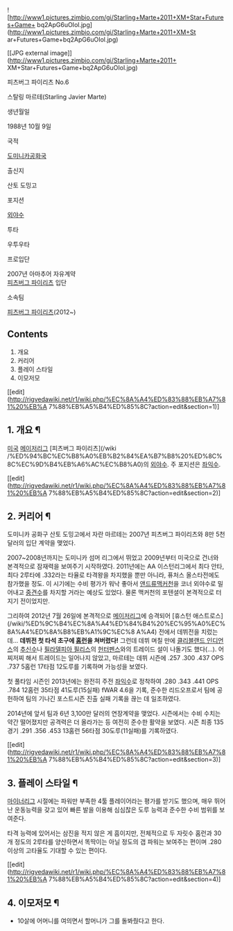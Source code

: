 ![http://www1.pictures.zimbio.com/gi/Starling+Marte+2011+XM+Star+Futures+Game+
bq2ApG6uOIol.jpg](http://www1.pictures.zimbio.com/gi/Starling+Marte+2011+XM+St
ar+Futures+Game+bq2ApG6uOIol.jpg)

[[JPG external image]](http://www1.pictures.zimbio.com/gi/Starling+Marte+2011+
XM+Star+Futures+Game+bq2ApG6uOIol.jpg)

피츠버그 파이리츠 No.6

스탈링 마르테(Starling Javier Marte)

생년월일

1988년 10월 9일

국적

[도미니카공화국](%EB%8F%84%EB%AF%B8%EB%8B%88%EC%B9%B4%20%EA%B3%B5%ED%99%94%EA%B5%AD.md)

출신지

산토 도밍고

포지션

[외야수](%EC%99%B8%EC%95%BC%EC%88%98.md)

투타

우투우타

프로입단

2007년 아마추어 자유계약  
[피츠버그 파이리츠](%ED%94%BC%EC%B8%A0%EB%B2%84%EA%B7%B8%20%ED%8C%8C%EC%9D%B4%EB%A6%AC%EC%B8%A0.md) 입단

소속팀

[피츠버그 파이리츠](%ED%94%BC%EC%B8%A0%EB%B2%84%EA%B7%B8%20%ED%8C%8C%EC%9D%B4%EB%A6%AC%EC%B8%A0.md)(2012~)

  

## Contents

    

1. 개요 
2. 커리어 
3. 플레이 스타일 
4. 이모저모 

[[edit](http://rigvedawiki.net/r1/wiki.php/%EC%8A%A4%ED%83%88%EB%A7%81%20%EB%A
7%88%EB%A5%B4%ED%85%8C?action=edit&section=1)]

## 1. 개요 ¶

[미국](%EB%AF%B8%EA%B5%AD.md)
[메이저리그](%EB%A9%94%EC%9D%B4%EC%A0%80%EB%A6%AC%EA%B7%B8.md) [피츠버그 파이리츠](/wiki
/%ED%94%BC%EC%B8%A0%EB%B2%84%EA%B7%B8%20%ED%8C%8C%EC%9D%B4%EB%A6%AC%EC%B8%A0)의
[외야수](%EC%99%B8%EC%95%BC%EC%88%98.md). 주 포지션은
[좌익수](%EC%A2%8C%EC%9D%B5%EC%88%98.md).

  

[[edit](http://rigvedawiki.net/r1/wiki.php/%EC%8A%A4%ED%83%88%EB%A7%81%20%EB%A
7%88%EB%A5%B4%ED%85%8C?action=edit&section=2)]

## 2. 커리어 ¶

도미니카 공화구 산토 도밍고에서 자란 마르테는 2007년 피츠버그 파이리츠와 8만 5천달러의 입단 계약을 맺었다.

  

2007~2008년까지는 도미니카 섬머 리그에서 뛰었고 2009년부터 미국으로 건너와 본격적으로 잠재력을 보여주기 시작하였다. 2011년에는
AA 이스턴리그에서 최다 안타, 최다 2루타에 .332라는 타율로 타격왕을 차지했을 뿐만 아니라, 퓨처스 올스타전에도 참가했을 정도. 이
시기에는 수비 평가가 워낙 좋아서 [앤드류맥커천](%EC%95%A4%EB%93%9C%EB%A5%98%20%EB%A7%A5%EC%BB%A4%EC%B2%9C.md)을 코너 외야수로
밀어내고 [중견수](%EC%A4%91%EA%B2%AC%EC%88%98.md)를 차지할 거라는 예상도 있었다. 물론 맥커천의 포텐셜이
본격적으로 터지기 전이었지만.

  

그리하여 2012년 7월 26일에 본격적으로
[메이저리그](%EB%A9%94%EC%9D%B4%EC%A0%80%EB%A6%AC%EA%B7%B8.md)에 승격되어 [휴스턴 애스트로스]
(/wiki/%ED%9C%B4%EC%8A%A4%ED%84%B4%20%EC%95%A0%EC%8A%A4%ED%8A%B8%EB%A1%9C%EC%8
A%A4) 전에서 데뷔전을 치렀는데... **데뷔전 첫 타석 초구에 [홈런](%ED%99%88%EB%9F%B0.md)을 쳐버렸다!**
그런데 데뷔 며칠 만에 [클리블랜드 인디언스](%ED%81%B4%EB%A6%AC%EB%B8%94%EB%9E%9C%EB%93%9C%20%EC%9D%B8%EB%94%94%EC%96%B8%EC%8A%A4.md)의
[추신수](%EC%B6%94%EC%8B%A0%EC%88%98.md)나 [필라델피아 필리스](%ED%95%84%EB%9D%BC%EB%8D%B8%ED%94%BC%EC%95%84%20%ED%95%84%EB%A6%AC%EC%8A%A4.md)의 [헌터펜스](%ED%97%8C%ED%84%B0%20%ED%8E%9C%EC%8A%A4.md)와의 트레이드 설이 나돌기도 했다(...).
어찌저찌 해서 트레이드는 일어나지 않았고, 마르테는 데뷔 시즌에 .257 .300 .437 OPS .737 5홈런 17타점 12도루를
기록하며 가능성을 보였다.

  

첫 풀타임 시즌인 2013년에는 완전히 주전 [좌익수](%EC%A2%8C%EC%9D%B5%EC%88%98.md)로 정착하여 .280
.343 .441 OPS .784 12홈런 35타점 41도루(15실패) fWAR 4.6을 기록, 준수한 리드오프로서 팀에 공헌하여 팀의
기나긴 포스트시즌 진출 실패 기록을 끊는 데 일조하였다.

  

2014년에 앞서 팀과 6년 3,100만 달러의 연장계약을 맺었다. 시즌에서는 수비 수치는 약간 떨어졌지만 공격력은 더 올라가는 등 여전히
준수한 활약을 보였다. 시즌 최종 135경기 .291 .356 .453 13홈런 56타점 30도루(11실패)를 기록하였다.  

  

[[edit](http://rigvedawiki.net/r1/wiki.php/%EC%8A%A4%ED%83%88%EB%A7%81%20%EB%A
7%88%EB%A5%B4%ED%85%8C?action=edit&section=3)]

## 3. 플레이 스타일 ¶

[마이너리그](%EB%A7%88%EC%9D%B4%EB%84%88%EB%A6%AC%EA%B7%B8.md) 시절에는 파워만 부족한 4툴
플레이어라는 평가를 받기도 했으며, 매우 뛰어난 운동능력을 갖고 있어 빠른 발을 이용해 심심찮은 도루 능력과 준수한 수비 범위를 보여준다.

  

타격 능력에 있어서는 삼진을 적지 않은 게 흠이지만, 전체적으로 두 자릿수 홈런과 30개 정도의 2루타를 양산하면서 똑딱이는 아닐 정도의 갭
파워는 보여주는 편이며 .280 이상의 고타율도 기대할 수 있는 편이다.

  

[[edit](http://rigvedawiki.net/r1/wiki.php/%EC%8A%A4%ED%83%88%EB%A7%81%20%EB%A
7%88%EB%A5%B4%ED%85%8C?action=edit&section=4)]

## 4. 이모저모 ¶

  * 10살에 어머니를 여의면서 할머니가 그를 돌봐줬다고 한다.


